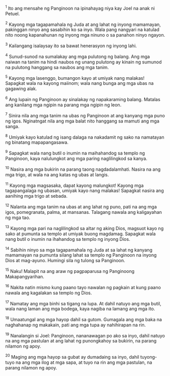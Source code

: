 <sup>1</sup>
Ito ang mensahe ng Panginoon na ipinahayag niya kay Joel na anak ni Petuel.

<sup>2</sup>
Kayong mga tagapamahala ng Juda at ang lahat ng inyong mamamayan, pakinggan ninyo ang sasabihin ko sa inyo. Wala pang nangyari na katulad nito noong kapanahunan ng inyong mga ninuno o sa panahon ninyo ngayon. 

<sup>3</sup>
Kailangang isalaysay ito sa bawat henerasyon ng inyong lahi. 

<sup>4</sup>
Sunud-sunod na sumalakay ang mga pulutong ng balang. Ang mga naiwan na tanim na hindi naubos ng unang pulutong ay kinain ng sumunod na pulutong hanggang sa naubos ang mga tanim. 

<sup>5</sup>
Kayong mga lasenggo, bumangon kayo at umiyak nang malakas! Sapagkat wala na kayong maiinom; wala nang bunga ang mga ubas na gagawing alak. 

<sup>6</sup>
Ang lupain ng Panginoon ay sinalakay ng napakaraming balang. Matalas ang kanilang mga ngipin na parang mga ngipin ng leon. 

<sup>7</sup>
Sinira nila ang mga tanim na ubas ng Panginoon at ang kanyang mga puno ng igos. Nginatngat nila ang mga balat nito hanggang sa mamuti ang mga sanga. 

<sup>8</sup>
Umiyak kayo katulad ng isang dalaga na nakadamit ng sako na namatayan ng binatang mapapangasawa. 

<sup>9</sup>
Sapagkat wala nang butil o inumin na maihahandog sa templo ng Panginoon, kaya nalulungkot ang mga paring naglilingkod sa kanya. 

<sup>10</sup>
Nasira ang mga bukirin na parang taong nagdadalamhati. Nasira na ang mga trigo, at wala na ang katas ng ubas at langis. 

<sup>11</sup>
Kayong mga magsasaka, dapat kayong malungkot! Kayong mga tagapangalaga ng ubasan, umiyak kayo nang malakas! Sapagkat nasira ang aanihing mga trigo at sebada. 

<sup>12</sup>
Nalanta ang mga tanim na ubas at ang lahat ng puno, pati na ang mga igos, pomegranata, palma, at mansanas. Talagang nawala ang kaligayahan ng mga tao.

<sup>13</sup>
Kayong mga pari na naglilingkod sa altar ng aking Dios, magsuot kayo ng sako at pumunta sa templo at umiyak buong magdamag. Sapagkat wala nang butil o inumin na ihahandog sa templo ng inyong Dios. 

<sup>14</sup>
Sabihin ninyo sa mga tagapamahala ng Juda at sa lahat ng kanyang mamamayan na pumunta silang lahat sa templo ng Panginoon na inyong Dios at mag-ayuno. Humingi sila ng tulong sa Panginoon. 

<sup>15</sup>
Naku! Malapit na ang araw ng pagpaparusa ng Panginoong Makapangyarihan. 

<sup>16</sup>
Nakita natin mismo kung paano tayo nawalan ng pagkain at kung paano nawala ang kagalakan sa templo ng Dios. 

<sup>17</sup>
Namatay ang mga binhi sa tigang na lupa. At dahil natuyo ang mga butil, wala nang laman ang mga bodega, kaya nagiba na lamang ang mga ito. 

<sup>18</sup>
Umaatungal ang mga hayop dahil sa gutom. Gumagala ang mga baka na naghahanap ng makakain, pati ang mga tupa ay nahihirapan na rin. 

<sup>19</sup>
Nanalangin si Joel: Panginoon, nananawagan po ako sa inyo, dahil natuyo na ang mga pastulan at ang lahat ng punongkahoy sa bukirin, na parang nilamon ng apoy. 

<sup>20</sup>
Maging ang mga hayop sa gubat ay dumadaing sa inyo, dahil tuyong-tuyo na ang mga ilog at mga sapa, at tuyo na rin ang mga pastulan, na parang nilamon ng apoy.